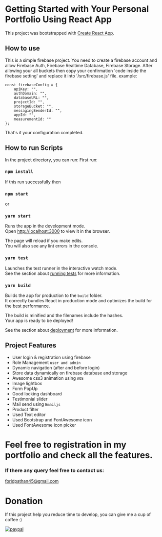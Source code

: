 # Getting Started with Your Personal Portfolio Using React App

This project was bootstrapped with [Create React App](https://github.com/facebook/create-react-app).

## How to use
This is a simple firebase project. You need to create a firebase account and allow Firebase Auth, Firebase Realtime Database, Firebase Storage. After allowing your all buckets then copy your confirmation 'code inside the firebase setting' and replace it into '/src/firebase.js' file. example:

```
const firebaseConfig = {
    apiKey: "",
    authDomain: "",
    databaseURL: "",
    projectId: "",
    storageBucket: "",
    messagingSenderId: "",
    appId: "",
    measurementId: ""
};
```
That's it your configuration completed.

## How to run Scripts

In the project directory, you can run:
First run:
### `npm install`
If this run successfully then
### `npm start`
or
### `yarn start`

Runs the app in the development mode.\
Open [http://localhost:3000](http://localhost:3000) to view it in the browser.

The page will reload if you make edits.\
You will also see any lint errors in the console.

### `yarn test`

Launches the test runner in the interactive watch mode.\
See the section about [running tests](https://facebook.github.io/create-react-app/docs/running-tests) for more information.

### `yarn build`

Builds the app for production to the `build` folder.\
It correctly bundles React in production mode and optimizes the build for the best performance.

The build is minified and the filenames include the hashes.\
Your app is ready to be deployed!

See the section about [deployment](https://facebook.github.io/create-react-app/docs/deployment) for more information.

## Project Features
* User login & registration using firebase
* Role Management `user and admin`
* Dynamic navigation (after and before login)
* Store data dynamically on firebase database and storage
* Awesome css3 animation using `AOS`
* Image lightbox
* Form PopUp
* Good locking dashboard
* Testimonial slider
* Mail send using `Emailjs`
* Product filter
* Used Text editor
* Used Bootstrap and FontAwesome icon
* Used FontAwesome icon picker

# Feel free to registration in my portfolio and check all the features.

### If there any query feel free to contact us: 
foridpathan45@gmail.com

# Donation
If this project help you reduce time to develop, you can give me a cup of coffee :)

[![paypal](https://www.paypalobjects.com/en_US/i/btn/btn_donateCC_LG.gif)](https://www.paypal.com/cgi-bin/webscr?cmd=_s-xclick&hosted_button_id=DY4DT7AUX9S5L&source=url)
